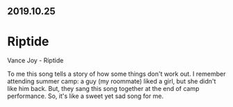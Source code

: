 ## 2019.10.25

# Riptide

Vance Joy - Riptide

To me this song tells a story of how some things don't work out. I remember attending summer camp: a guy (my roommate) liked a girl, but she didn't like him back. But, they sang this song together at the end of camp performance. So, it's like a sweet yet sad song for me.
